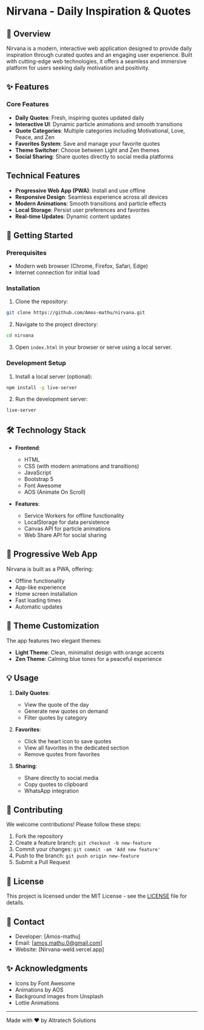 # Nirvana - Daily Inspiration & Quotes


## 🌟 Overview

Nirvana is a modern, interactive web application designed to provide daily inspiration through curated quotes and an engaging user experience. Built with cutting-edge web technologies, it offers a seamless and immersive platform for users seeking daily motivation and positivity.

## ✨ Features

### Core Features
- **Daily Quotes**: Fresh, inspiring quotes updated daily
- **Interactive UI**: Dynamic particle animations and smooth transitions
- **Quote Categories**: Multiple categories including Motivational, Love, Peace, and Zen
- **Favorites System**: Save and manage your favorite quotes
- **Theme Switcher**: Choose between Light and Zen themes
- **Social Sharing**: Share quotes directly to social media platforms

## Technical Features
- **Progressive Web App (PWA)**: Install and use offline
- **Responsive Design**: Seamless experience across all devices
- **Modern Animations**: Smooth transitions and particle effects
- **Local Storage**: Persist user preferences and favorites
- **Real-time Updates**: Dynamic content updates

## 🚀 Getting Started

### Prerequisites
- Modern web browser (Chrome, Firefox, Safari, Edge)
- Internet connection for initial load

### Installation
1. Clone the repository:
```bash
git clone https://github.com/Amos-mathu/nirvana.git
```

2. Navigate to the project directory:
```bash
cd nirvana
```

3. Open `index.html` in your browser or serve using a local server.

### Development Setup
1. Install a local server (optional):
```bash
npm install -g live-server
```

2. Run the development server:
```bash
live-server
```

## 🛠️ Technology Stack

- **Frontend**:
  - HTML
  - CSS (with modern animations and transitions)
  - JavaScript 
  - Bootstrap 5
  - Font Awesome 
  - AOS (Animate On Scroll)

- **Features**:
  - Service Workers for offline functionality
  - LocalStorage for data persistence
  - Canvas API for particle animations
  - Web Share API for social sharing

## 📱 Progressive Web App

Nirvana is built as a PWA, offering:
- Offline functionality
- App-like experience
- Home screen installation
- Fast loading times
- Automatic updates

## 🎨 Theme Customization

The app features two elegant themes:
- **Light Theme**: Clean, minimalist design with orange accents
- **Zen Theme**: Calming blue tones for a peaceful experience

## 💡 Usage

1. **Daily Quotes**:
   - View the quote of the day
   - Generate new quotes on demand
   - Filter quotes by category

2. **Favorites**:
   - Click the heart icon to save quotes
   - View all favorites in the dedicated section
   - Remove quotes from favorites

3. **Sharing**:
   - Share directly to social media
   - Copy quotes to clipboard
   - WhatsApp integration

## 🤝 Contributing

We welcome contributions! Please follow these steps:

1. Fork the repository
2. Create a feature branch: `git checkout -b new-feature`
3. Commit your changes: `git commit -am 'Add new feature'`
4. Push to the branch: `git push origin new-feature`
5. Submit a Pull Request

## 📄 License

This project is licensed under the MIT License - see the [LICENSE](LICENSE) file for details.

## 👥 Contact

- Developer: [Amos-mathu]
- Email: [amos.mathu.0@gmail.com]
- Website: [Nirvana-weld.vercel.app]

## ✨ Acknowledgments

- Icons by Font Awesome
- Animations by AOS
- Background images from Unsplash
- Lottie Animations

---

Made with ❤️ by Altratech Solutions
